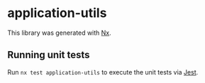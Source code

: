 # application-utils

This library was generated with [Nx](https://nx.dev).

## Running unit tests

Run `nx test application-utils` to execute the unit tests via [Jest](https://jestjs.io).
